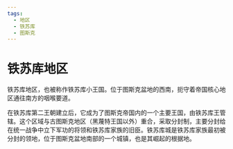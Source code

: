 ```yaml
---
tags:
  - 地区
  - 铁苏库
  - 图斯克
---
```

# 铁苏库地区

铁苏库地区，也被称作铁苏库小王国。位于图斯克盆地的西南，扼守着帝国核心地区通往南方的咽喉要道。

在铁苏库第二王朝建立后，它成为了图斯克帝国内的一个主要王国，由铁苏库王管辖。这个区域与古图斯克地区（黑蔑特王国以外）重合，采取分封制，主要分封给在统一战争中立下军功的将领和铁苏库家族的旧臣。铁苏库城是铁苏库家族最初被分封的领地，位于图斯克盆地南部的一个城镇，也是其崛起的根据地。